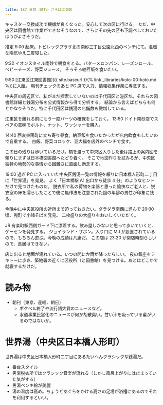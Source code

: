 ```yaml
---
title: 187 日目（晴れ）さらば江東区
---
```


キャスター交換成功で機嫌が良くなった。安心して次の区に行ける。
ただ、中央区は図書館で作業ができなそうなので、さらにその先の区も下調べしておいたほうがよさそうだ。

推定 9:00 起床。トピレックプラザ北の南砂三丁目公園北西のベンチにて。温暖な陽気ゆえ二度寝した。

9:20 イオンスタイル南砂で朝食をとる。バターメロンパン、レーズンロール、ベビーチーズ、野菜ジュース。
そろそろ納豆飯を食いたい。

9:50 [江東区江東図書館]({{ site.baseurl }}{% link _libraries/koto-00-koto.md %})に入館。
朝刊チェックのあと PC 席で入力、情報収集作業に専念する。

中央区の周辺区で、私がまだ探索していないのは千代田区と港区だ。それらの図書館詳細と銭湯分布を公式情報から得て分析する。
結論から言えばどちらも何とかなりそうだ。特に千代田区は銭湯の店舗数も微増している。

江東区を離れる前にもう一度パーツの確保をしておく。
13:50 ドイト南砂店でスペアの意味でボルト、ナット、ワッシャーを購入。

14:40 西友東陽町に立ち寄り昼食。納豆飯を食いたかったが店内飲食もしたいので自重する。
白飯、野菜コロッケ、豆大福を店外のベンチで食す。

この日の残りは歩いているだけ。橋を渡って中央区入りした後は路上の案内図を頼りにまずは日本橋図書館へたどり着く。
そこで地図作りを試みるが、中央区独特の地勢的な事情から困難さに直面し断念する。

19:00 過ぎ PC に入っていた中央区銭湯一覧の情報を頼りに日本橋人形町二丁目に「世界湯」を発見。
よく「日本橋駅 A1 出口から徒歩 4 分」のようなヒントだけで見つけたものだ。
脱衣所で私の荷物を楽器と思った愉快なご老人と、脱衣室の床を濡らしたことで彼に無作法を注意された謎の年齢の男性が印象に残る。

今晩中に中央区役所の近所まで迫っておきたい。ダラダラ南西に進んで 20:00 頃、兜町で小諸そばを発見。
二枚盛りの大盛りをおいしくいただく。

JR 有楽町駅西側ガード下に漂着する。飲み屋しかないと思って歩いていくと、ゲーセンを発見する。
ジョイランド・ザボン。入り口に MJ が設置されているので、もちろん遊ぶ。今晩の成績は凡庸だ。
この店は 23:20 が閉店時刻らしいので、長居はできない。

店に出ると地面が濡れている。いつの間にか雨が降ったらしい。
夜の銀座をテキトーに歩き、築地署の近くに区役所（と図書館）を見つける。あとはどこかで就寝するだけだ。

# 読み物

* 朝刊（東京、産経、朝日）
  * ポケベル終了や流行語大賞のニュースなど。
  * 水道事業民営化のニュースが何か胡散臭い。甘い汁を吸っている輩がいるのではないか。

# 世界湯（中央区日本橋人形町）

世界湯は中央区日本橋人形町二丁目にあるたいへんクラシックな銭湯だ。

* 番台スタイル
* 男湯脱衣所ではクラシック音楽が流れる（しかし風呂上がりには止まっていた気がする）
* 男湯ペンキ絵が美麗
* 湯の温度は高め。ちょうどあぐらをかける高さの足場が浴槽にあるのでそれを利用するといい。
